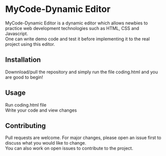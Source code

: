 # MyCode-Dynamic Editor

MyCode-Dynamic Editor is a dynamic editor which allows newbies to practice web development technologies such as HTML, CSS and Javascript.<br>
One can write demo code and test it before implementing it to the real project using this editor.

## Installation

Downnload/pull the repository and simply run the file coding.html and you are good to begin!


## Usage

Run coding.html file<br>
Write your code and view changes

## Contributing

Pull requests are welcome. For major changes, please open an issue first to discuss what you would like to change.<br>
You can also work on open issues to contribute to the project.







